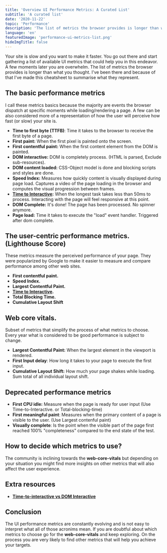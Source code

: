 ```yaml
---
title: 'Overview UI Performance Metrics: A Curated List'
subtitle: 'A curated list'
date: '2020-11-22'
topic: 'Performance'
description: 'The list of metrics the browser provides is longer than what I thought and hopefully I can summarise in here what they represent. TLDR; Web-core-vitals.'
language: 'en'
featuredImage: 'performance-ui-metrics-list.png'
hideImgTitle: false
---
```


Your site is slow and you want to make it faster. You go out there and start gathering a list of available UI metrics that could help you in this endeavor. A few moments later you are overwhelm. The list of metrics the browser provides is longer than what you thought. I've been there and because of that I've made this cheatsheet to summarise what they represent.

## The basic performance metrics

I call these metrics basics because the majority are events the browser dispatch at specific moments while loading/rendering a page. A few can be also considered more of a representation of how the user will perceive how fast (or slow) your site is.

- **Time to first byte (TTFB)**: Time it takes to the browser to receive the first byte of a page.
- **First paint:** When the first pixel is painted onto the screen.
- **First contentful paint:** When the first content element from the DOM is painted.
- **DOM interactive:** DOM is completely process. (HTML is parsed, Exclude sub-resources).
- **DOM content loaded:** CSS-Object model is done and blocking scripts and styles are done.
- **Speed Index:** Measures how quickly content is visually displayed during page load. Captures a video of the page loading in the browser and computes the visual progression between frames.
- **[Time to Interactive](/2020/ui-performance-metrics-what-is-time-to-interactive/):** When the longest task takes less than 50ms to process. Interacting with the page will feel responsive at this point.
- **DOM Complete:** It's done! The page has been processed. No spinner anymore.
- **Page load:** Time it takes to execute the "load" event handler. Triggered after dom complete.

## The user-centric performance metrics. (Lighthouse Score)

These metrics measure the perceived performance of your page. They were popularized by Google to make it easier to measure and compare performance among other web sites.

- **First contentful paint.**
- **Speed Index.**
- **Largest Contentful Paint.**
- **[Time to Interactive](/2020/ui-performance-metrics-what-is-time-to-interactive/).**
- **Total Blocking Time.**
- **Cumulative Layout Shift**

## Web core vitals.

Subset of metrics that simplify the process of what metrics to choose. Every year what is considered to be good performance is subject to change.

- **Largest Contentful Paint:** When the largest element in the viewport is rendered.
- **First Input delay**: How long it takes to your page to execute the first input.
- **Cumulative Layout Shift:** How much your page shakes while loading. Sum total of all individual layout shift.

## Deprecated performance metrics

- **First CPU idle:** Measure when the page is ready for user input (Use Time-to-Interactive. or Total-blocking-time)
- **First meaningful paint**: Measures when the primary content of a page is visible to the user. (Use Largest contenful paint)
- **Visually complete**: Is the point when the visible part of the page first reached 100% "completeness" compared to the end state of the test.

## How to decide which metrics to use?

The community is inclining towards the **web-core-vitals** but depending on your situation you might find more insights on other metrics that will also affect the user experience.

## Extra resources

- **[Time-to-interactive vs DOM Interactive](/2020/ui-performance-metrics-tti-vs-domInteractive/)**

## Conclusion

The UI performance metrics are constantly evolving and is not easy to interpret what all of those acronims mean. If you are doubtful about which metrics to choose go for the **web-core-vitals** and keep exploring. On the process you are very likely to find other metrics that will help you achieve your targets.
